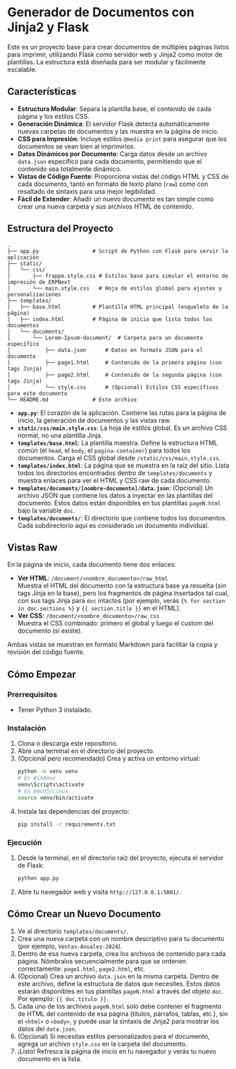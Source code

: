 # Generador de Documentos con Jinja2 y Flask

Este es un proyecto base para crear documentos de múltiples páginas listos para imprimir, utilizando Flask como servidor web y Jinja2 como motor de plantillas. La estructura está diseñada para ser modular y fácilmente escalable.

## Características

- **Estructura Modular**: Separa la plantilla base, el contenido de cada página y los estilos CSS.
- **Generación Dinámica**: El servidor Flask detecta automáticamente nuevas carpetas de documentos y las muestra en la página de inicio.
- **CSS para Impresión**: Incluye estilos `@media print` para asegurar que los documentos se vean bien al imprimirlos.
- **Datos Dinámicos por Documento**: Carga datos desde un archivo `data.json` específico para cada documento, permitiendo que el contenido sea totalmente dinámico.
- **Vistas de Código Fuente**: Proporciona vistas del código HTML y CSS de cada documento, tanto en formato de texto plano (`raw`) como con resaltado de sintaxis para una mejor legibilidad.
- **Fácil de Extender**: Añadir un nuevo documento es tan simple como crear una nueva carpeta y sus archivos HTML de contenido.

## Estructura del Proyecto

```
.
├── app.py                 # Script de Python con Flask para servir la aplicación
├── static/
│   └── css/
│       ├── frappe.style.css # Estilos base para simular el entorno de impresión de ERPNext
│       └── main.style.css   # Hoja de estilos global para ajustes y personalizaciones
├── templates/
│   ├── base.html          # Plantilla HTML principal (esqueleto de la página)
│   ├── index.html         # Página de inicio que lista todos los documentos
│   └── documents/
│       └── Lorem-Ipsum-document/  # Carpeta para un documento específico
│           ├── data.json      # Datos en formato JSON para el documento
│           ├── page1.html     # Contenido de la primera página (con tags Jinja)
│           ├── page2.html     # Contenido de la segunda página (con tags Jinja)
│           └── style.css      # (Opcional) Estilos CSS específicos para este documento
└── README.md              # Este archivo
```

- **`app.py`**: El corazón de la aplicación. Contiene las rutas para la página de inicio, la generación de documentos y las vistas raw.
- **`static/css/main.style.css`**: La hoja de estilos global. Es un archivo CSS normal, no una plantilla Jinja.
- **`templates/base.html`**: La plantilla maestra. Define la estructura HTML común (el `head`, el `body`, el `pagina-container`) para todos los documentos. Carga el CSS global desde `/static/css/main.style.css`.
- **`templates/index.html`**: La página que se muestra en la raíz del sitio. Lista todos los directorios encontrados dentro de `templates/documents` y muestra enlaces para ver el HTML y CSS raw de cada documento.
- **`templates/documents/[nombre-documento]/data.json`**: (Opcional) Un archivo JSON que contiene los datos a inyectar en las plantillas del documento. Estos datos están disponibles en tus plantillas `pageN.html` bajo la variable `doc`.
- **`templates/documents/`**: El directorio que contiene todos los documentos. Cada subdirectorio aquí es considerado un documento individual.

## Vistas Raw

En la página de inicio, cada documento tiene dos enlaces:
- **Ver HTML**: `/document/<nombre_documento>/raw_html`  
  Muestra el HTML del documento con la estructura base ya resuelta (sin tags Jinja en la base), pero los fragmentos de página insertados tal cual, con sus tags Jinja para `doc` intactos (por ejemplo, verás `{% for section in doc.sections %}` y `{{ section.title }}` en el HTML).
- **Ver CSS**: `/document/<nombre_documento>/raw_css`  
  Muestra el CSS combinado: primero el global y luego el custom del documento (si existe).

Ambas vistas se muestran en formato Markdown para facilitar la copia y revisión del código fuente.

## Cómo Empezar

### Prerrequisitos

- Tener Python 3 instalado.

### Instalación

1.  Clona o descarga este repositorio.
2.  Abre una terminal en el directorio del proyecto.
3.  (Opcional pero recomendado) Crea y activa un entorno virtual:
    ```bash
    python -m venv venv
    # En Windows
    venv\Scripts\activate
    # En macOS/Linux
    source venv/bin/activate
    ```
4.  Instala las dependencias del proyecto:
    ```bash
    pip install -r requirements.txt
    ```

### Ejecución

1.  Desde la terminal, en el directorio raíz del proyecto, ejecuta el servidor de Flask:
    ```bash
    python app.py
    ```
2.  Abre tu navegador web y visita `http://127.0.0.1:5001/`.

## Cómo Crear un Nuevo Documento

1.  Ve al directorio `templates/documents/`.
2.  Crea una nueva carpeta con un nombre descriptivo para tu documento (por ejemplo, `Ventas-Anuales-2024`).
3.  Dentro de esa nueva carpeta, crea los archivos de contenido para cada página. Nómbralos secuencialmente para que se ordenen correctamente: `page1.html`, `page2.html`, etc.
4.  (Opcional) Crea un archivo `data.json` en la misma carpeta. Dentro de este archivo, define la estructura de datos que necesites. Estos datos estarán disponibles en tus plantillas `pageN.html` a través del objeto `doc`. Por ejemplo: `{{ doc.titulo }}`.
5.  Cada uno de los archivos `pageN.html` solo debe contener el fragmento de HTML del contenido de esa página (títulos, párrafos, tablas, etc.), sin el `<html>` o `<body>`, y puede usar la sintaxis de Jinja2 para mostrar los datos del `data.json`.
6.  (Opcional) Si necesitas estilos personalizados para el documento, agrega un archivo `style.css` en la carpeta del documento.
7.  ¡Listo! Refresca la página de inicio en tu navegador y verás tu nuevo documento en la lista.